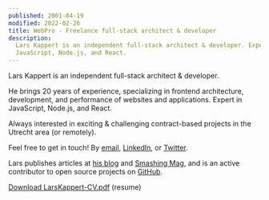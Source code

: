 ```yaml
---
published: 2001-04-19
modified: 2022-02-26
title: WebPro - Freelance full-stack architect & developer
description:
  Lars Kappert is an independent full-stack architect & developer. Expert in
  JavaScript, Node.js, and React.
---
```


Lars Kappert is an independent full-stack architect & developer.

He brings 20 years of experience, specializing in frontend architecture,
development, and performance of websites and applications. Expert in JavaScript,
Node.js, and React.

Always interested in exciting & challenging contract-based projects in the
Utrecht area (or remotely).

Feel free to get in touch! By [email][1], [LinkedIn][2], or [Twitter][3].

Lars publishes articles at [his blog][4] and [Smashing Mag][5], and is an active
contributor to open source projects on [GitHub][6].

[Download LarsKappert-CV.pdf][7] (resume)

[1]: mailto:lars@webpro.nl 'Email'
[2]: https://www.linkedin.com/in/larskappert 'LinkedIn'
[3]: https://twitter.com/webprolific 'Twitter'
[4]: /blog
[5]: http://www.smashingmagazine.com/author/lars-kappert/
[6]: https://github.com/webpro 'GitHub'
[7]: ./LarsKappert-CV.pdf 'CV Lars Kappert'
